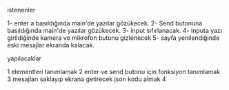 istenenler

1- enter a basıldığında main'de yazılar gözükecek.
2- Send butonuna basıldığında main'de yazılar gözükecek.
3- input sıfırlanacak.
4- inputa yazı girildiğinde kamera ve mikrofon butonu gizlenecek
5- sayfa yenilendiğinde eski mesajlar ekranda kalacak.


yapılacaklar

1 elementleri tanımlamak
2 enter ve send butonu için fonksiyon tanımlamak
3 mesajları saklayıp ekrana getirecek json kodu almak
4 